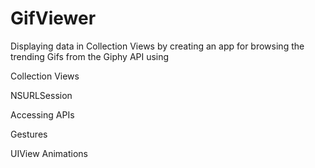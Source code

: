 # GifViewer

Displaying data in Collection Views by creating an app for browsing the trending Gifs from the Giphy API using



Collection Views

NSURLSession

Accessing APIs

Gestures

UIView Animations

